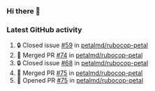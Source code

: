 ### Hi there 👋


### Latest GitHub activity
<!--START_SECTION:activity-->
1. 🔒 Closed issue [#59](https://github.com/petalmd/rubocop-petal/issues/59) in [petalmd/rubocop-petal](https://github.com/petalmd/rubocop-petal)
2. 🎉 Merged PR [#74](https://github.com/petalmd/rubocop-petal/pull/74) in [petalmd/rubocop-petal](https://github.com/petalmd/rubocop-petal)
3. 🔒 Closed issue [#68](https://github.com/petalmd/rubocop-petal/issues/68) in [petalmd/rubocop-petal](https://github.com/petalmd/rubocop-petal)
4. 🎉 Merged PR [#75](https://github.com/petalmd/rubocop-petal/pull/75) in [petalmd/rubocop-petal](https://github.com/petalmd/rubocop-petal)
5. 💪 Opened PR [#75](https://github.com/petalmd/rubocop-petal/pull/75) in [petalmd/rubocop-petal](https://github.com/petalmd/rubocop-petal)
<!--END_SECTION:activity-->

<!--
**Bhacaz/bhacaz** is a ✨ _special_ ✨ repository because its `README.md` (this file) appears on your GitHub profile.

Here are some ideas to get you started:

- 🔭 I’m currently working on ...
- 🌱 I’m currently learning ...
- 👯 I’m looking to collaborate on ...
- 🤔 I’m looking for help with ...
- 💬 Ask me about ...
- 📫 How to reach me: ...
- 😄 Pronouns: ...
- ⚡ Fun fact: ...
-->

